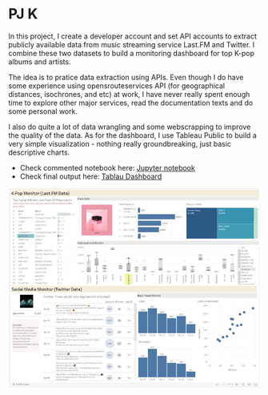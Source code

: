 # PJ K
In this project, I create a developer account and set API accounts to extract publicly available data from music streaming service Last.FM and Twitter. I combine these two datasets to build a monitoring dashboard for top K-pop albums and artists.

The idea is to pratice data extraction using APIs. Even though I do have some experience using opensrouteservices API (for geographical distances, isochrones, and etc) at work, I have never really spent enough time to explore other major services, read the documentation texts and do some personal work. 

I also do quite a lot of data wrangling and some webscrapping to improve the quality of the data. As for the dashboard, I use Tableau Public to build a very simple visualization -  nothing really groundbreaking, just basic descriptive charts.  

- Check commented notebook here: [Jupyter notebook](pj_K.ipynb)
- Check final output here: [Tablau Dashboard](https://public.tableau.com/views/projectk_16396618958480/K-PopMonitorDB?:language=en-GB&publish=yes&:display_count=n&:origin=viz_share_link)

![dashboard_ss.jpg](dashboard_ss.jpg)
